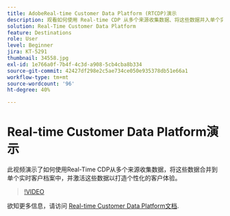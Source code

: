 ```yaml
---
title: AdobeReal-time Customer Data Platform (RTCDP)演示
description: 观看如何使用 Real-time CDP 从多个来源收集数据、将这些数据并入单个实时客户配置文件以及激活这些数据以打造个性化客户体验的演示。
solution: Real-Time Customer Data Platform
feature: Destinations
role: User
level: Beginner
jira: KT-5291
thumbnail: 34558.jpg
exl-id: 1e766a0f-7b4f-4c3d-a908-5cb4cba8b334
source-git-commit: 42427df298e2c5ae734ce050e935378db51e66a1
workflow-type: tm+mt
source-wordcount: '96'
ht-degree: 40%

---
```


# Real-time Customer Data Platform演示

此视频演示了如何使用Real-Time CDP从多个来源收集数据，将这些数据合并到单个实时客户档案中，并激活这些数据以打造个性化的客户体验。

>[!VIDEO](https://video.tv.adobe.com/v/34558?quality=12&learn=on)


欲知更多信息，请访问 [Real-time Customer Data Platform文档](https://experienceleague.adobe.com/docs/experience-platform/rtcdp/overview.html?lang=zh-Hans).